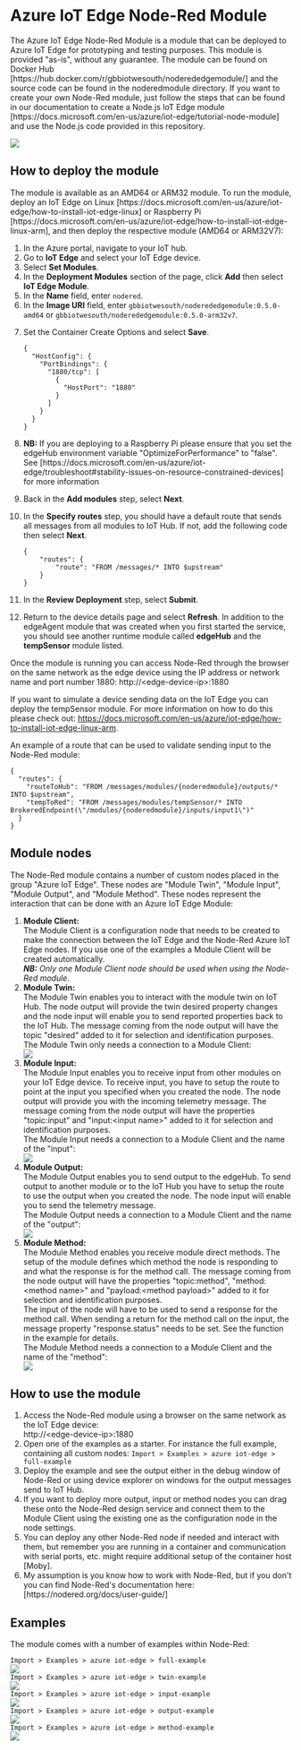 # Azure IoT Edge Node-Red Module
<p>The Azure IoT Edge Node-Red Module is a module that can be deployed to Azure IoT Edge for prototyping and testing purposes. This module is provided "as-is", without any guarantee. The module can be found on Docker Hub [https://hub.docker.com/r/gbbiotwesouth/noderededgemodule/] and the source code can be found in the noderedmodule directory. If you want to create your own Node-Red module, just follow the steps that can be found in our documentation to create a Node.js IoT Edge module [https://docs.microsoft.com/en-us/azure/iot-edge/tutorial-node-module] and use the Node.js code provided in this repository.</p>
<p style="align:center">
<img src="images/screenshot.PNG">
</p>

## How to deploy the module
<p>The module is available as an AMD64 or ARM32 module. To run the module, deploy an IoT Edge on Linux [https://docs.microsoft.com/en-us/azure/iot-edge/how-to-install-iot-edge-linux] or Raspberry Pi [https://docs.microsoft.com/en-us/azure/iot-edge/how-to-install-iot-edge-linux-arm], and then deploy the respective module (AMD64 or ARM32V7):

<ol>
<li>In the Azure portal, navigate to your IoT hub.</li>
<li>Go to <strong>IoT Edge</strong> and select your IoT Edge device.</li>
<li>Select <strong>Set Modules</strong>.</li>
<li>In the <strong>Deployment Modules</strong> section of the page, click <strong>Add</strong> then select <strong>IoT Edge Module</strong>.</li>
<li>In the <strong>Name</strong> field, enter <code>nodered</code>. </li>
<li>In the <strong>Image URI</strong> field, enter <code>gbbiotwesouth/noderededgemodule:0.5.0-amd64</code> or <code>gbbiotwesouth/noderededgemodule:0.5.0-arm32v7</code>. </li>
<li><p>Set the Container Create Options and select <strong>Save</strong>.</p>
    <pre><code class="lang-json">{
  "HostConfig": {
    "PortBindings": {
      "1880/tcp": [
        {
          "HostPort": "1880"
        }
      ]
    }
  }
}</code></pre>
</li>
<li><strong>NB:</strong> If you are deploying to a Raspberry Pi please ensure that you set the edgeHub environment variable "OptimizeForPerformance" to "false". See [https://docs.microsoft.com/en-us/azure/iot-edge/troubleshoot#stability-issues-on-resource-constrained-devices] for more information</li>
<li><p>Back in the <strong>Add modules</strong> step, select <strong>Next</strong>.</p>
</li>
<li><p>In the <strong>Specify routes</strong> step, you should have a default route that sends all messages from all modules to IoT Hub. If not, add the following code then select <strong>Next</strong>.</p>
<pre><code class="lang-json">{
    &quot;routes&quot;: {
        &quot;route&quot;: &quot;FROM /messages/* INTO $upstream&quot;
    }
}
</code></pre></li>
<li><p>In the <strong>Review Deployment</strong> step, select <strong>Submit</strong>.</p>
</li>
<li><p>Return to the device details page and select <strong>Refresh</strong>. In addition to the edgeAgent module that was created when you first started the service, you should see another runtime module called <strong>edgeHub</strong> and the <strong>tempSensor</strong> module listed. </p>
</li>
</ol>

Once the module is running you can access Node-Red through the browser on the same network as the edge device using the IP address or network name and port number 1880: http://&#x3C;edge-device-ip&#x3E;:1880

If you want to simulate a device sending data on the IoT Edge you can deploy the tempSensor module. For more information on how to do this please check out: https://docs.microsoft.com/en-us/azure/iot-edge/how-to-install-iot-edge-linux-arm.

An example of a route that can be used to validate sending input to the Node-Red module:
<pre><code>{
  "routes": {
    "routeToHub": "FROM /messages/modules/{noderedmodule}/outputs/* INTO $upstream",
    "tempToRed": "FROM /messages/modules/tempSensor/* INTO BrokeredEndpoint(\"/modules/{noderedmodule}/inputs/input1\")"
  }
}
</code></pre>

## Module nodes
The Node-Red module contains a number of custom nodes placed in the group "Azure IoT Edge". These nodes are "Module Twin", "Module Input", "Module Output", and "Module Method". These nodes represent the interaction that can be done with an Azure IoT Edge Module:
<ol>
<li><strong>Module Client:</strong><br/>
The Module Client is a configuration node that needs to be created to make the connection between the IoT Edge and the Node-Red Azure IoT Edge nodes. If you use one of the examples a Module Client will be created automatically.<br/>
<I><strong>NB:</strong> Only one Module Client node should be used when using the Node-Red module.</I>
</li>
<li><strong>Module Twin:</strong><br/>
The Module Twin enables you to interact with the module twin on IoT Hub. The node output will provide the twin desired property changes and the node input will enable you to send reported properties back to the IoT Hub. The message coming from the node output will have the topic "desired" added to it for selection and identification purposes.<br/>
The Module Twin only needs a connection to a Module Client: 
<div><img style="align:left;float:none" src="images/edit-module-twin.PNG"/></div>
</li>
<li><strong>Module Input:</strong><br/>
The Module Input enables you to receive input from other modules on your IoT Edge device. To receive input, you have to setup the route to point at the input you specified when you created the node. The node output will provide you with the incoming telemetry message. The message coming from the node output will have the properties "topic:input" and "input:&#x3C;input name&#x3E;" added to it for selection and identification purposes.<br/>
The Module Input needs a connection to a Module Client and the name of the "input": 
<div><img style="align:left;float:none" src="images/edit-module-input.PNG"/></div>
</li>
<li><strong>Module Output:</strong><br/>
The Module Output enables you to send output to the edgeHub. To send output to another module or to the IoT Hub you have to setup the route to use the output when you created the node. The node input will enable you to send the telemetry message. <br/>
The Module Output needs a connection to a Module Client and the name of the "output": 
<div><img style="align:left;float:none" src="images/edit-module-output.PNG"/></div>
</li>
<li><strong>Module Method:</strong><br/>
The Module Method enables you receive module direct methods. The setup of the module defines which method the node is responding to and what the response is for the method call. The message coming from the node output will have the properties "topic:method", "method:&#x3C;method name&#x3E;" and "payload:&#x3C;method payload&#x3E;" added to it for selection and identification purposes.<br/>
The input of the node will have to be used to send a response for the method call. When sending a return for the method call on the input, the message property "response.status" needs to be set. See the function in the example for details.<br/>
The Module Method needs a connection to a Module Client and the name of the "method": 
<div><img style="align:left;float:none" src="images/edit-module-method.PNG"/></div>
</li>
</ol>

## How to use the module
<ol>
<li>Access the Node-Red module using a browser on the same network as the IoT Edge device: <br/>http://&#x3C;edge-device-ip&#x3E;:1880</li>
<li>Open one of the examples as a starter. For instance the full example, containing all custom nodes: <code>Import > Examples > azure iot-edge > full-example</code></li>
<li>Deploy the example and see the output either in the debug window of Node-Red or using device explorer on windows for the output messages send to IoT Hub.</li>
<li>If you want to deploy more output, input or method nodes you can drag these onto the Node-Red design service and connect them to the Module Client using the existing one as the configuration node in the node settings.</li>
<li>You can deploy any other Node-Red node if needed and interact with them, but remember you are running in a container and communication with serial ports, etc. might require additional setup of the container host [Moby].</li>
<li>My assumption is you know how to work with Node-Red, but if you don't you can find Node-Red's documentation here: [https://nodered.org/docs/user-guide/]</li>
</ol>

## Examples
The module comes with a number of examples within Node-Red:
<div><code>Import > Examples > azure iot-edge > full-example</code><br/>
<img style="align:left;float:none" src="images/full-example.PNG"/></div>
<div><code>Import > Examples > azure iot-edge > twin-example</code><br/>
<img style="align:left;float:none" src="images/twin-example.PNG"/></div>
<div><code>Import > Examples > azure iot-edge > input-example</code><br/>
<img style="align:left;float:none" src="images/input-example.PNG"/></div>
<div><code>Import > Examples > azure iot-edge > output-example</code><br/>
<img style="align:left;float:none" src="images/output-example.PNG"/></div>
<div><code>Import > Examples > azure iot-edge > method-example</code><br/>
<img style="align:left;float:none" src="images/method-example.PNG"/></div>